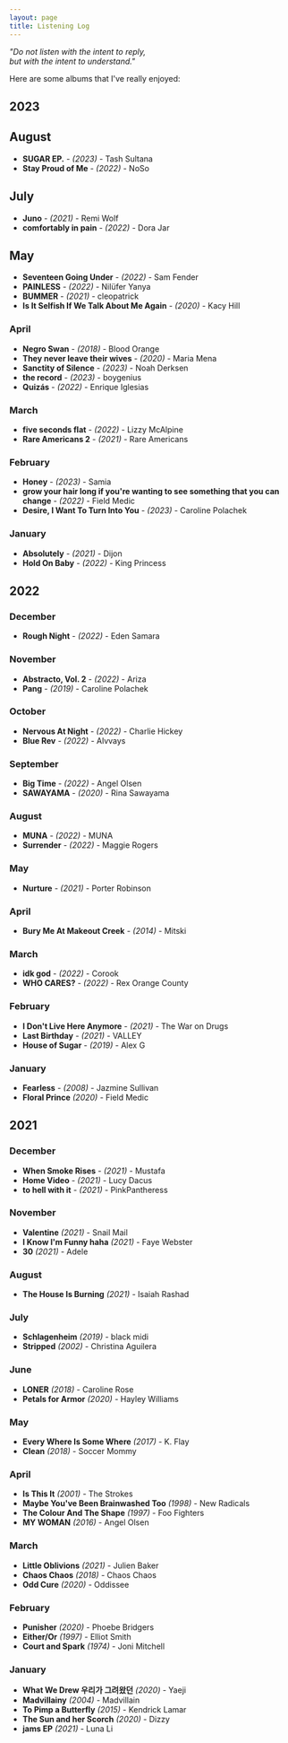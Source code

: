```yaml
---
layout: page
title: Listening Log
---
```


<i>"Do not listen with the intent to reply,
<br/>but with the intent to understand."</i>

Here are some albums that I've really enjoyed:

## 2023

## August
- **SUGAR EP.** - _(2023)_ - Tash Sultana
- **Stay Proud of Me** - _(2022)_ - NoSo

## July

- **Juno** - _(2021)_ - Remi Wolf
- **comfortably in pain** - _(2022)_ - Dora Jar

## May

- **Seventeen Going Under** - _(2022)_ - Sam Fender
- **PAINLESS** - _(2022)_ - Nilüfer Yanya
- **BUMMER** - _(2021)_ - cleopatrick
- **Is It Selfish If We Talk About Me Again** - _(2020)_ - Kacy Hill

### April

- **Negro Swan** - _(2018)_ - Blood Orange
- **They never leave their wives** - _(2020)_ - Maria Mena
- **Sanctity of Silence** - _(2023)_ - Noah Derksen
- **the record** - _(2023)_ - boygenius
- **Quizás** - _(2022)_ - Enrique Iglesias

### March

- **five seconds flat** - _(2022)_ - Lizzy McAlpine
- **Rare Americans 2** - _(2021)_ - Rare Americans

### February

- **Honey** - _(2023)_ - Samia
- **grow your hair long if you're wanting to see something that you can change** - _(2022)_ - Field Medic
- **Desire, I Want To Turn Into You** - _(2023)_ - Caroline Polachek

### January

- **Absolutely** - _(2021)_ - Dijon
- **Hold On Baby** - _(2022)_ - King Princess

## 2022

### December

- **Rough Night** - _(2022)_ - Eden Samara

### November

- **Abstracto, Vol. 2** - _(2022)_ - Ariza
- **Pang** - _(2019)_ - Caroline Polachek

### October

- **Nervous At Night** - _(2022)_ - Charlie Hickey
- **Blue Rev** - _(2022)_ - Alvvays

### September

- **Big Time** - _(2022)_ - Angel Olsen
- **SAWAYAMA** - _(2020)_ - Rina Sawayama

### August

- **MUNA** - _(2022)_ - MUNA
- **Surrender** - _(2022)_ - Maggie Rogers

### May

- **Nurture** - _(2021)_ - Porter Robinson

### April

- **Bury Me At Makeout Creek** - _(2014)_ - Mitski

### March

- **idk god** - _(2022)_ - Corook
- **WHO CARES?** - _(2022)_ - Rex Orange County

### February

- **I Don't Live Here Anymore** - _(2021)_ - The War on Drugs
- **Last Birthday** - _(2021)_ - VALLEY
- **House of Sugar** - _(2019)_ - Alex G

### January

- **Fearless** - _(2008)_ - Jazmine Sullivan
- **Floral Prince** _(2020)_ - Field Medic

## 2021

### December

- **When Smoke Rises** - _(2021)_ - Mustafa
- **Home Video** - _(2021)_ - Lucy Dacus
- **to hell with it** - _(2021)_ - PinkPantheress

### November

- **Valentine** _(2021)_ - Snail Mail
- **I Know I'm Funny haha** _(2021)_ - Faye Webster
- **30** _(2021)_ - Adele

### August

- **The House Is Burning** _(2021)_ - Isaiah Rashad

### July

- **Schlagenheim** _(2019)_ - black midi
- **Stripped** _(2002)_ - Christina Aguilera

### June

- **LONER** _(2018)_ - Caroline Rose
- **Petals for Armor** _(2020)_ - Hayley Williams

### May

- **Every Where Is Some Where** _(2017)_ - K. Flay
- **Clean** _(2018)_ - Soccer Mommy

### April

- **Is This It** _(2001)_ - The Strokes
- **Maybe You've Been Brainwashed Too** _(1998)_ - New Radicals
- **The Colour And The Shape** _(1997)_ - Foo Fighters
- **MY WOMAN** _(2016)_ - Angel Olsen

### March

- **Little Oblivions** _(2021)_ - Julien Baker
- **Chaos Chaos** _(2018)_ - Chaos Chaos
- **Odd Cure** _(2020)_ - Oddissee

### February

- **Punisher** _(2020)_ - Phoebe Bridgers
- **Either/Or** _(1997)_ - Elliot Smith
- **Court and Spark** _(1974)_ - Joni Mitchell

### January

- **What We Drew 우리가 그려왔던** _(2020)_ - Yaeji
- **Madvillainy** _(2004)_ - Madvillain
- **To Pimp a Butterfly** _(2015)_ - Kendrick Lamar
- **The Sun and her Scorch** _(2020)_ - Dizzy
- **jams EP** _(2021)_ - Luna Li

